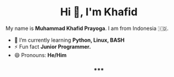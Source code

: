 <h1 align="center">Hi 👋, I'm Khafid</h1>  


My name is **Muhammad Khafid Prayoga**. I am from Indonesia 🇮🇩.  
- 🌱 I’m currently learning **Python, Linux, BASH**
- ⚡ Fun fact **Junior Programmer.**
- 😄 Pronouns: **He/Him**  

<h3 align="center">***</h3>   
